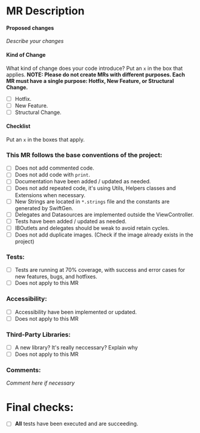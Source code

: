 # MR Description

#### Proposed changes

*Describe your changes*

#### Kind of Change
What kind of change does your code introduce? Put an ```x``` in the box that applies.
**NOTE: Please do not create MRs with different purposes. Each MR must have a single purpose: Hotfix, New Feature, or Structural Change.**

- [ ] Hotfix.    
- [ ] New Feature. 
- [ ] Structural Change.  

#### Checklist

Put an ```x``` in the boxes that apply.

### This MR follows the base conventions of the project:
- [ ] Does not add commented code.
- [ ] Does not add code with ```print```.
- [ ] Documentation have been added / updated as needed.
- [ ] Does not add repeated code, it's using Utils, Helpers classes and Extensions when necessary.
- [ ] New Strings are located in ```*.strings``` file and the constants are generated by SwiftGen.
- [ ] Delegates and Datasources are implemented outside the ViewController.
- [ ] Tests have been added / updated as needed.
- [ ] IBOutlets and delegates should be weak to avoid retain cycles.
- [ ] Does not add duplicate images. (Check if the image already exists in the project)

### Tests:
- [ ] Tests are running at 70% coverage, with success and error cases for new features, bugs, and hotfixes.
- [ ] Does not apply to this MR

### Accessibility:
- [ ] Accessibility have been implemented or updated.
- [ ] Does not apply to this MR

### Third-Party Libraries:
- [ ] A new library? It's really neccessary? Explain why
- [ ] Does not apply to this MR

### Comments:

*Comment here if necessary*

# Final checks:
- [ ] **All** tests have been executed and are succeeding.